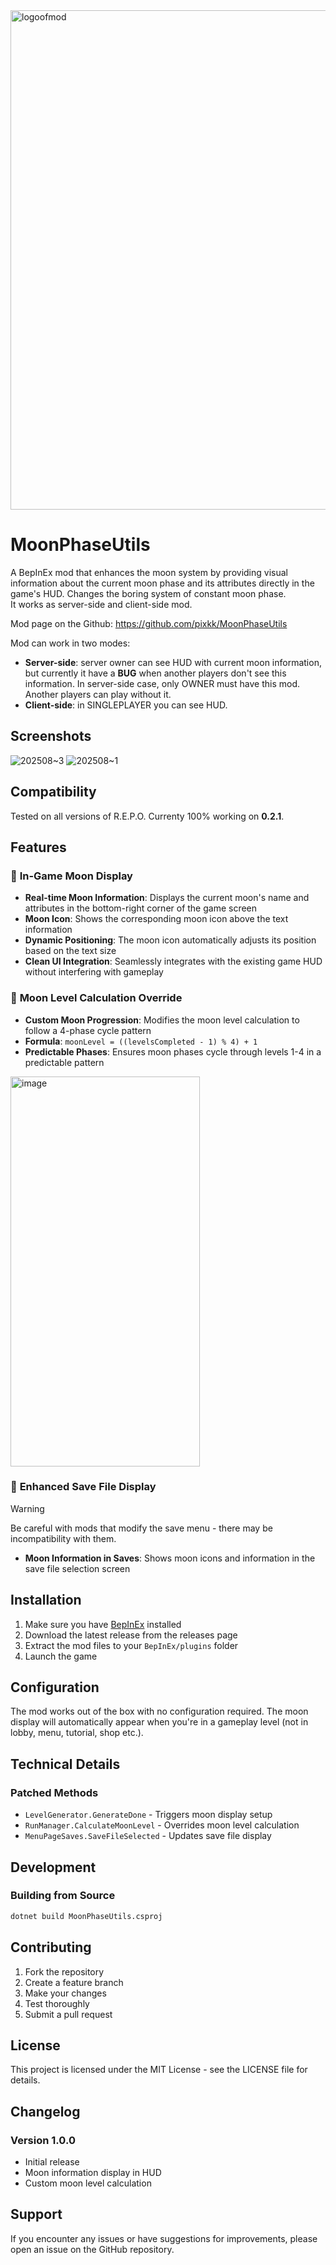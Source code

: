 
<img width="2480" height="799" alt="logoofmod" src="https://github.com/user-attachments/assets/e2bf33b8-2993-4631-ab6e-575d62168ac8" />

# MoonPhaseUtils
A BepInEx mod that enhances the moon system by providing visual information about the current moon phase and its attributes directly in the game's HUD. Changes the boring system of constant moon phase.  
It works as server-side and client-side mod.

Mod page on the Github: https://github.com/pixkk/MoonPhaseUtils

Mod can work in two modes:

- **Server-side**: server owner can see HUD with current moon information, but currently it have a **BUG** when another players don't see this information. In server-side case, only OWNER must have this mod. Another players can play without it.
- **Client-side**: in SINGLEPLAYER you can see HUD.

## Screenshots
![202508~3](https://github.com/user-attachments/assets/dfa0dba6-e2e5-4ab9-99bb-d1116eda28e3)
![202508~1](https://github.com/user-attachments/assets/3ad2bbc3-86d5-49a2-9bd8-770f73a63740)

## Compatibility
Tested on all versions of R.E.P.O. Currenty 100% working on **0.2.1**.

## Features

### 🌙 **In-Game Moon Display**
- **Real-time Moon Information**: Displays the current moon's name and attributes in the bottom-right corner of the game screen
- **Moon Icon**: Shows the corresponding moon icon above the text information
- **Dynamic Positioning**: The moon icon automatically adjusts its position based on the text size
- **Clean UI Integration**: Seamlessly integrates with the existing game HUD without interfering with gameplay

### 🔧 **Moon Level Calculation Override**
- **Custom Moon Progression**: Modifies the moon level calculation to follow a 4-phase cycle pattern
- **Formula**: `moonLevel = ((levelsCompleted - 1) % 4) + 1`
- **Predictable Phases**: Ensures moon phases cycle through levels 1-4 in a predictable pattern
<img width="303" height="624" alt="image" src="https://github.com/user-attachments/assets/d2e91c24-8631-4d43-8a01-7cc97a370cec" />


### 💾 **Enhanced Save File Display**
> [!WARNING]
> Be careful with mods that modify the save menu - there may be incompatibility with them.
- **Moon Information in Saves**: Shows moon icons and information in the save file selection screen

## Installation

1. Make sure you have [BepInEx](https://github.com/BepInEx/BepInEx) installed
2. Download the latest release from the releases page
3. Extract the mod files to your `BepInEx/plugins` folder
4. Launch the game

## Configuration

The mod works out of the box with no configuration required. The moon display will automatically appear when you're in a gameplay level (not in lobby, menu, tutorial, shop etc.).

## Technical Details
### Patched Methods
- `LevelGenerator.GenerateDone` - Triggers moon display setup
- `RunManager.CalculateMoonLevel` - Overrides moon level calculation
- `MenuPageSaves.SaveFileSelected` - Updates save file display

## Development

### Building from Source
```bash
dotnet build MoonPhaseUtils.csproj
```

## Contributing

1. Fork the repository
2. Create a feature branch
3. Make your changes
4. Test thoroughly
5. Submit a pull request

## License

This project is licensed under the MIT License - see the LICENSE file for details.

## Changelog

### Version 1.0.0
- Initial release
- Moon information display in HUD
- Custom moon level calculation

## Support

If you encounter any issues or have suggestions for improvements, please open an issue on the GitHub repository.
